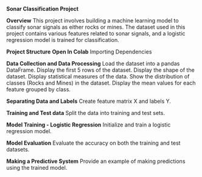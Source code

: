 **Sonar Classification Project**

**Overview**
This project involves building a machine learning model to classify sonar signals as either rocks or mines. The dataset used in this project contains various features related to sonar signals, and a logistic regression model is trained for classification.

**Project Structure**
**Open In Colab**
Importing Dependencies

**Data Collection and Data Processing**
Load the dataset into a pandas DataFrame.
Display the first 5 rows of the dataset.
Display the shape of the dataset.
Display statistical measures of the data.
Show the distribution of classes (Rocks and Mines) in the dataset.
Display the mean values for each feature grouped by class.

**Separating Data and Labels**
Create feature matrix X and labels Y.

**Training and Test data**
Split the data into training and test sets.

**Model Training - Logistic Regression**
Initialize and train a logistic regression model.

**Model Evaluation**
Evaluate the accuracy on both the training and test datasets.

**Making a Predictive System**
Provide an example of making predictions using the trained model.
